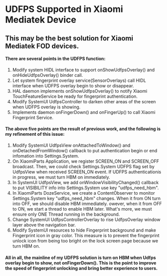 # UDFPS Supported in Xiaomi Mediatek Device

## This may be the best solution for Xiaomi Mediatek FOD devices.

#### There are several points in the UDFPS function:

1. Modify system HIDL interface to support onShowUdfpsOverlay() and onHideUdfpsOverlay() binder call.
2. Let system fingerprint overlay service(SensorOverlays) call HIDL interface when UDFPS overlay begin to show or disappear.
3. HAL daemon implements onShowUdfpsOverlay() to notify Xiaomi TouchFeatureService be ready for fingerprint authentication.
4. Modify SystemUI UdfpsController to darken other areas of the screen when UDFPS overlay is showing.
5. Implements daemon onFingerDown() and onFingerUp() to call Xiaomi Fingerprint Service.

#### The above five points are the result of previous work, and the following is my refinement of this issue:

1. Modify SystemUI UdfpsView onAttachedToWindow() and onDetachedFromWindow() callback to put authentication begin or end infomation into Settings.System.
2. On XiaomiParts Application, we register SCREEN_ON and SCREEN_OFF broadcast. Then, we could check Settings.System UDFPS flag set by UdfpsView when received SCREEN_ON event. If UDFPS authenticationis in progress, we must turn HBM on immediately.
3. In SystemUI UdfpsView, we add onWindowVisibilityChanged() callback to put VISIBILITY info into Settings.System use key "udfps_need_hbm".
4. In XiaomiParts DozeService, we create a ContentObserver to monitor Settings.System key "udfps_need_hbm" changes. When it from ON turn into OFF, we should disable HBM immediately. owever, when it from OFF to ON, we start a thread to enable HBM later. What's more, we must ensure only ONE Thread running in the background.
5. Change SystemUI UdfpsControllerOverlay to rise UdfpsOverlay window layer above the navigation bar.
6. Modify SystemUI resources to hide Fingerprint background and make Fingerprint icon in gray color. This measure is to prevent the fingerprint unlock icon from being too bright on the lock screen page because we turn HBM on.

#### All in all, the mainline of my UDFPS solution is turn on HBM when Udfps overlay begin to show, not onFingerDown(). This is the point to improve the speed of fingerprint unlocking and bring better experience to users.